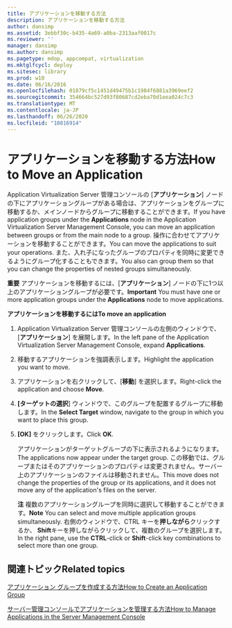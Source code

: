 ```yaml
---
title: アプリケーションを移動する方法
description: アプリケーションを移動する方法
author: dansimp
ms.assetid: 3ebbf30c-b435-4a69-a0ba-2313aaf0017c
ms.reviewer: ''
manager: dansimp
ms.author: dansimp
ms.pagetype: mdop, appcompat, virtualization
ms.mktglfcycl: deploy
ms.sitesec: library
ms.prod: w10
ms.date: 06/16/2016
ms.openlocfilehash: 01879cf5c1451d49475b1c1984f6881a3969eef2
ms.sourcegitcommit: 354664bc527d93f80687cd2eba70d1eea024c7c3
ms.translationtype: MT
ms.contentlocale: ja-JP
ms.lasthandoff: 06/26/2020
ms.locfileid: "10816914"
---
```

# <span data-ttu-id="11d98-103">アプリケーションを移動する方法</span><span class="sxs-lookup"><span data-stu-id="11d98-103">How to Move an Application</span></span>


<span data-ttu-id="11d98-104">Application Virtualization Server 管理コンソールの [**アプリケーション**] ノードの下にアプリケーショングループがある場合は、アプリケーションをグループに移動するか、メインノードからグループに移動することができます。</span><span class="sxs-lookup"><span data-stu-id="11d98-104">If you have application groups under the **Applications** node in the Application Virtualization Server Management Console, you can move an application between groups or from the main node to a group.</span></span> <span data-ttu-id="11d98-105">操作に合わせてアプリケーションを移動することができます。</span><span class="sxs-lookup"><span data-stu-id="11d98-105">You can move the applications to suit your operations.</span></span> <span data-ttu-id="11d98-106">また、入れ子になったグループのプロパティを同時に変更できるようにグループ化することもできます。</span><span class="sxs-lookup"><span data-stu-id="11d98-106">You also can group them so that you can change the properties of nested groups simultaneously.</span></span>

<span data-ttu-id="11d98-107">**重要** アプリケーションを移動するには、[**アプリケーション**] ノードの下に1つ以上のアプリケーショングループが必要です。</span><span class="sxs-lookup"><span data-stu-id="11d98-107">**Important** You must have one or more application groups under the **Applications** node to move applications.</span></span>

 

**<span data-ttu-id="11d98-108">アプリケーションを移動するには</span><span class="sxs-lookup"><span data-stu-id="11d98-108">To move an application</span></span>**

1.  <span data-ttu-id="11d98-109">Application Virtualization Server 管理コンソールの左側のウィンドウで、[**アプリケーション**] を展開します。</span><span class="sxs-lookup"><span data-stu-id="11d98-109">In the left pane of the Application Virtualization Server Management Console, expand **Applications**.</span></span>

2.  <span data-ttu-id="11d98-110">移動するアプリケーションを強調表示します。</span><span class="sxs-lookup"><span data-stu-id="11d98-110">Highlight the application you want to move.</span></span>

3.  <span data-ttu-id="11d98-111">アプリケーションを右クリックして、[**移動**] を選択します。</span><span class="sxs-lookup"><span data-stu-id="11d98-111">Right-click the application and choose **Move**.</span></span>

4.  <span data-ttu-id="11d98-112">**[ターゲットの選択**] ウィンドウで、このグループを配置するグループに移動します。</span><span class="sxs-lookup"><span data-stu-id="11d98-112">In the **Select Target** window, navigate to the group in which you want to place this group.</span></span>

5.  <span data-ttu-id="11d98-113">**[OK]** をクリックします。</span><span class="sxs-lookup"><span data-stu-id="11d98-113">Click **OK**.</span></span>

    <span data-ttu-id="11d98-114">アプリケーションがターゲットグループの下に表示されるようになります。</span><span class="sxs-lookup"><span data-stu-id="11d98-114">The applications now appear under the target group.</span></span> <span data-ttu-id="11d98-115">この移動では、グループまたはそのアプリケーションのプロパティは変更されません。サーバー上のアプリケーションのファイルは移動されません。</span><span class="sxs-lookup"><span data-stu-id="11d98-115">This move does not change the properties of the group or its applications, and it does not move any of the application's files on the server.</span></span>

    <span data-ttu-id="11d98-116">**注** 複数のアプリケーショングループを同時に選択して移動することができます。</span><span class="sxs-lookup"><span data-stu-id="11d98-116">**Note** You can select and move multiple application groups simultaneously.</span></span> <span data-ttu-id="11d98-117">右側のウィンドウで、CTRL キーを**押しながら**クリックするか、 **Shift**キーを押しながらクリックして、複数のグループを選択します。</span><span class="sxs-lookup"><span data-stu-id="11d98-117">In the right pane, use the **CTRL**-click or **Shift**-click key combinations to select more than one group.</span></span>

     

## <span data-ttu-id="11d98-118">関連トピック</span><span class="sxs-lookup"><span data-stu-id="11d98-118">Related topics</span></span>


[<span data-ttu-id="11d98-119">アプリケーション グループを作成する方法</span><span class="sxs-lookup"><span data-stu-id="11d98-119">How to Create an Application Group</span></span>](how-to-create-an-application-group.md)

[<span data-ttu-id="11d98-120">サーバー管理コンソールでアプリケーションを管理する方法</span><span class="sxs-lookup"><span data-stu-id="11d98-120">How to Manage Applications in the Server Management Console</span></span>](how-to-manage-applications-in-the-server-management-console.md)

 

 





